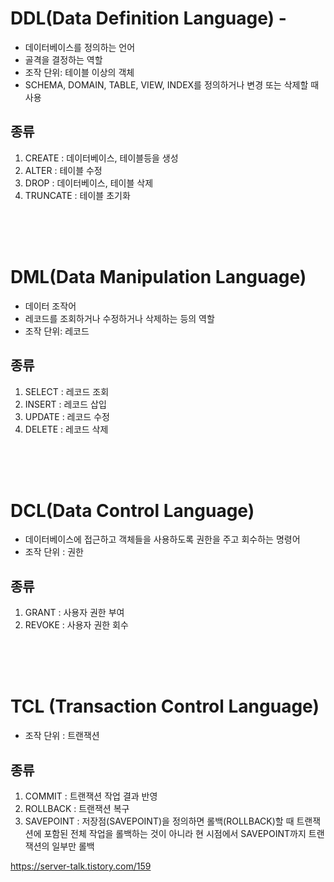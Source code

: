 # DDL(Data Definition Language) - 
 - 데이터베이스를 정의하는 언어
 - 골격을 결정하는 역할
 - 조작 단위: 테이블 이상의 객체
 - SCHEMA, DOMAIN, TABLE, VIEW, INDEX를 정의하거나 변경 또는 삭제할 때 사용
 
## 종류
 1. CREATE : 데이터베이스, 테이블등을 생성 
 2. ALTER : 테이블 수정 
 3. DROP : 데이터베이스, 테이블 삭제 
 4. TRUNCATE : 테이블 초기화 



<br/><br/><br/>

# DML(Data Manipulation Language) 
- 데이터 조작어 
- 레코드를 조회하거나 수정하거나 삭제하는 등의 역할
- 조작 단위: 레코드 

## 종류
 1. SELECT : 레코드 조회
 2. INSERT : 레코드 삽입
 3. UPDATE : 레코드 수정
 4. DELETE : 레코드 삭제




<br/><br/><br/>

# DCL(Data Control Language)
- 데이터베이스에 접근하고 객체들을 사용하도록 권한을 주고 회수하는 명령어
- 조작 단위 : 권한

## 종류
 1. GRANT : 사용자 권한 부여
 2. REVOKE : 사용자 권한 회수




<br/><br/><br/>

# TCL (Transaction Control Language)
- 조작 단위 : 트랜잭션

## 종류
 1. COMMIT : 트랜잭션 작업 결과 반영
 2. ROLLBACK : 트랜잭션 복구
 3. SAVEPOINT : 저장점(SAVEPOINT)을 정의하면 롤백(ROLLBACK)할 때 트랜잭션에 포함된 전체 작업을 롤백하는 것이 아니라 현 시점에서 SAVEPOINT까지 트랜잭션의 일부만 롤백







https://server-talk.tistory.com/159